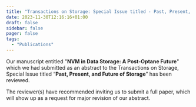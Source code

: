 ```yaml
---
title: "Transactions on Storage: Special Issue titled - Past, Present, and Future of Storage"
date: 2023-11-30T12:16:16+01:00
draft: false
sidebar: false
pager: false
tags:
  - "Publications"
---
```


Our manuscript entitled "**NVM in Data Storage: A Post-Optane Future**" which we had submitted as an abstract to the Transactions on Storage, Special Issue titled “**Past, Present, and Future of Storage**” has been reviewed.  

The reviewer(s) have recommended inviting us to submit a full paper, which will show up as a request for major revision of our abstract.
